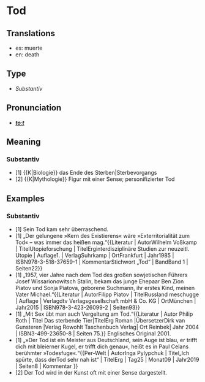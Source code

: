 # Tod
## Translations
- es: muerte
- en: death
## Type
- _Substantiv_
## Pronunciation
- **_[toːt](https://commons.wikimedia.org/wiki/File:De-Tod.ogg)_**
## Meaning
### Substantiv
- [1] {{K|Biologie}} das Ende des Sterben|Sterbevorgangs
- [2] {{K|Mythologie}} Figur mit einer Sense; personifizierter Tod
## Examples
### Substantiv
- [1] Sein Tod kam sehr überraschend.
- [1] „Der gelungene »Kern des Existierens« wäre »Exterritorialität zum Tod« – was immer das heißen mag.“<ref>{{Literatur | AutorWilhelm Voßkamp | TitelUtopieforschung | TitelErginterdisziplinäre Studien zur neuzeitl. Utopie | Auflage1. | VerlagSuhrkamp | OrtFrankfurt | Jahr1985 | ISBN978-3-518-37659-1 | KommentarStichwort „Tod“ | BandBand 1 | Seiten22}}</ref>
- [1] „1957, vier Jahre nach dem Tod des großen sowjetischen Führers Josef Wissarionowitsch Stalin, bekam das junge Ehepaar Ben Zion Piatov und Sonja Piatova, geborene Suchmann, ihr erstes Kind, meinen Vater Michael.“<ref>{{Literatur | AutorFilipp Piatov | TitelRussland meschugge | Auflage | Verlagdtv Verlagsgesellschaft mbH & Co. KG | OrtMünchen | Jahr2015 | ISBN978-3-423-26099-2 | Seiten93}}</ref>
- [1] „Mit Sex übt man auch Vergeltung am Tod.“<ref>{{Literatur | Autor Philip Roth | Titel Das sterbende Tier|TitelErg Roman |ÜbersetzerDirk van Gunsteren |Verlag Rowohlt Taschenbuch Verlag| Ort Reinbek| Jahr 2004 | ISBN3-499-23650-8 | Seiten 75.}} Englisches Original 2001.</ref>
- [1] „»Der Tod ist ein Meister aus Deutschland, sein Auge ist blau, er trifft dich mit bleierner Kugel, er trifft dich genau«, heißt es in Paul Celans berühmter »Todesfuge«.“<ref>{{Per-Welt | AutorInga Pylypchuk | Titel„Ich spürte, dass derTod sehr nah ist“ | TitelErg | Tag25 | Monat09 | Jahr2019 | Seiten8 | Kommentar }}</ref>
- [2] Der Tod wird in der Kunst oft mit einer Sense dargestellt.
